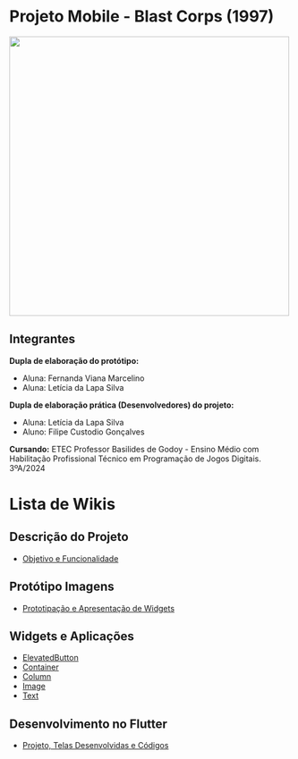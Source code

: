 # Projeto Mobile - Blast Corps (1997)
<img width="500" src="https://github.com/LehLapa/ProjetoMobile2/assets/128638269/780654b5-d412-494c-b529-93fb6c756c58">

## Integrantes
**Dupla de elaboração do protótipo:**

- Aluna: Fernanda Viana Marcelino
- Aluna: Letícia da Lapa Silva

**Dupla de elaboração prática (Desenvolvedores) do projeto:**

- Aluna: Letícia da Lapa Silva
- Aluno: Filipe Custodio Gonçalves
  
**Cursando:** ETEC Professor Basilides de Godoy - Ensino Médio com Habilitação Profissional Técnico em Programação de Jogos Digitais. 3ºA/2024

# Lista de Wikis

## Descrição do Projeto
- <a href="https://github.com/LehLapa/ProjetoMobile/wiki/Descrição-Projeto"> Objetivo e Funcionalidade <a>
## Protótipo Imagens
- <a href="https://github.com/LehLapa/ProjetoMobile/wiki/Protótipo-Imagens"> Prototipação e Apresentação de Widgets<a>
## Widgets e Aplicações
- <a href="https://github.com/LehLapa/ProjetoMobile/wiki/Widget:-Elevated-Button"> ElevatedButton <a>
- <a href="https://github.com/LehLapa/ProjetoMobile/wiki/Widget:-Container"> Container <a>
- <a href="https://github.com/LehLapa/ProjetoMobile/wiki/Widget:-Column"> Column <a>
- <a href="https://github.com/LehLapa/ProjetoMobile/wiki/Widget:-Image"> Image <a>
- <a href="https://github.com/LehLapa/ProjetoMobile/wiki/Widget:-Text"> Text <a>
## Desenvolvimento no Flutter
- <a href="https://github.com/LehLapa/ProjetoMobile/wiki/Desenvolvimento-no-Flutter"> Projeto, Telas Desenvolvidas e Códigos<a>

